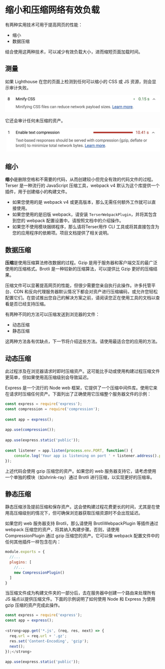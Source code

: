 # 缩小和压缩网络有效负载

有两种实用技术可用于提高网页的性能：

- 缩小
- 数据压缩

结合使用这两种技术，可以减少有效负载大小，进而缩短页面加载时间。

## 测量

如果 Lighthouse 在您的页面上检测到任何可以缩小的 CSS 或 JS 资源，则会显示审计失败。

![Lighthouse 缩小 CSS 审计Lighthouse 缩小 JS 审计](./img/reduce-network-payloads-using-text-compression-1.png)

它还会审计任何未压缩的资产。

![Lighthouse: 启用文本压缩](./img/reduce-network-payloads-using-text-compression-2.png)

## 缩小

**缩小**是删除空格和不需要的代码，从而创建较小但完全有效的代码文件的过程。Terser 是一种流行的 JavaScript 压缩工具，webpack v4 默认为这个库提供一个插件，用于创建缩小的构建文件。

- 如果您使用的是 webpack v4 或更高版本，那么无需任何额外工作就可以直接使用。
- 如果您使用的是旧版 webpack，请安装 `TerserWebpackPlugin`，并将其包含到您的 webpack 配置设置中。请按照文档中的介绍操作。
- 如果您不使用模块捆绑程序，那么请将Terser用作 CLI 工具或将其直接包含为您的应用程序的依赖项。项目文档提供了相关说明。

## 数据压缩

**压缩**是使用压缩算法修改数据的过程。Gzip 是用于服务器和客户端交互的最广泛使用的压缩格式。Brotli 是一种较新的压缩算法，可以提供比 Gzip 更好的压缩结果。

压缩文件可以显著提高网页的性能，但很少需要您亲自执行此操作。许多托管平台、CDN 和反向代理服务器默认情况下都会对资产进行压缩编码，或允许您轻松配置它们。在尝试推出您自己的解决方案之前，请阅读您正在使用工具的文档以查看是否已经支持压缩。

有两种不同的方法可以压缩发送到浏览器的文件：

- 动态压缩
- 静态压缩

这两种方法各有优缺点，下一节将介绍这些方法。请使用最适合您的应用的方法。

## 动态压缩

此过程涉及在浏览器请求时即时压缩资产。这可能比手动或使用构建过程压缩文件更简单，但如果使用高压缩级别会导致延迟。

Express 是一个流行的 Node web 框架，它提供了一个压缩中间件库。使用它来在请求时压缩任何资产。下面列出了正确使用它压缩整个服务器文件的示例：

```javascript
const express = require('express');
const compression = require('compression');

const app = express();

app.use(compression());

app.use(express.static('public'));

const listener = app.listen(process.env.PORT, function() {
	console.log('Your app is listening on port ' + listener.address().port);
});
```

上述代码会使用 gzip 压缩您的资产。如果您的 web 服务器支持它，请考虑使用一个单独的模块（如shrink-ray）通过 Brotli 进行压缩，以实现更好的压缩率。

## 静态压缩

静态压缩涉及提前压缩和保存资产。这会使构建过程花费更长的时间，尤其是在使用高压缩级别的情况下，但可确保浏览器获取压缩资源时不会出现延迟。

如果您的 web 服务器支持 Brotli，那么请使用 BrotliWebpackPlugin 等插件通过 webpack 压缩您的资产，将其纳入构建步骤。否则，请使用 CompressionPlugin 通过 gzip 压缩您的资产。它可以像 webpack 配置文件中的任何其他插件一样包含在内：

```javascript
module.exports = {
  //...
  plugins: [
    //...
    new CompressionPlugin()
  ]
}
```
当压缩文件成为构建文件夹的一部分后，去在服务器中创建一个路由来处理所有 JS 端点以提供压缩文件。下面的示例说明了如何使用 Node 和 Express 为使用 gzip 压缩的资产完成此操作。

```javascript
const express = require('express');
const app = express();

<strong>app.get('*.js', (req, res, next) => {
  req.url = req.url + '.gz';
  res.set('Content-Encoding', 'gzip');
  next();
});</strong>

app.use(express.static('public'));
```
